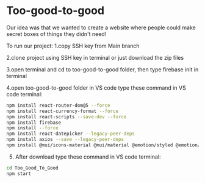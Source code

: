 # Too-good-to-good
Our idea was that we wanted to create a website where people could make secret boxes of things they didn't need!


To run our project:
1.copy SSH key from Main branch

2.clone project using SSH key in terminal or just download the zip files

3.open terminal and cd to too-good-to-good folder, then type firebase init in terminal

4.open too-good-to-good folder in VS code
type these command in VS code terminal: 
 ```bash
npm install react-router-dom@5 --force
npm install react-currency-format --force
npm install react-scripts --save-dev --force
npm install firebase
npm install --force
npm install react-datepicker --legacy-peer-deps
npm install axios --save --legacy-peer-deps
npm install @mui/icons-material @mui/material @emotion/styled @emotion/react
```

5. After download
type these command in VS code terminal:
```bash
cd Too_Good_To_Good
npm start
```
